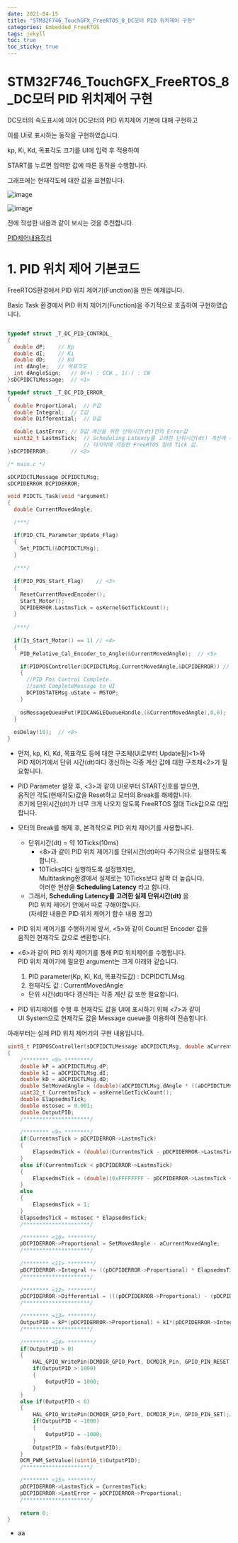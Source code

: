 ```yaml
---
date: 2021-04-15
title: "STM32F746_TouchGFX_FreeRTOS_8_DC모터 PID 위치제어 구현"
categories: Embedded_FreeRTOS
tags: jekyll
toc: true  
toc_sticky: true 
---
```


STM32F746_TouchGFX_FreeRTOS_8_DC모터 PID 위치제어 구현
=============

DC모터의 속도표시에 이어 DC모터의 PID 위치제어 기본에 대해 구현하고    

이를 UI로 표시하는 동작을 구현하였습니다.

kp, Ki, Kd, 목표각도 크기를 UI에 입력 후 적용하여    

START를 누르면 입력한 값에 따른 동작을 수행합니다.    

그래프에는 현재각도에 대한 값을 표현합니다.    

![image](https://user-images.githubusercontent.com/79636864/114819747-e38c3900-9df8-11eb-84ca-b6f961a8c98b.png)    

![image](https://user-images.githubusercontent.com/79636864/114819812-fbfc5380-9df8-11eb-92ea-9a1fdbc8fea7.png)    

전에 작성한 내용과 같이 보시는 것을 추천합니다.    

[PID제어내용정리](https://pus0319.github.io/embedded_control/PIDCONTROL/)    



# 1. PID 위치 제어 기본코드
FreeRTOS환경에서 PID 위치 제어기(Function)을 만든 예제입니다.    

Basic Task 환경에서 PID 위치 제어기(Function)을 주기적으로 호출하여 구현하였습니다. 
~~~c++

typedef struct _T_DC_PID_CONTROL_
{
  double dP;	// Kp
  double dI;	// Ki
  double dD;	// Kd
  int dAngle;	// 목표각도
  int dAngleSign;	// 0(+) : CCW , 1(-) : CW
}sDCPIDCTLMessage;	// <1>

typedef struct _T_DC_PID_ERROR_
{
  double Proportional;	// P값
  double Integral;	// I값
  double Differential;	// D값

  double LastError;	// D값 계산을 위한 단위시간(dt)전의 Error값
  uint32_t LastmsTick;	// Scheduling Latency를 고려한 단위시간(dt) 계산에 사용하는
                        // 마지막에 저장한 FreeRTOS 절대 Tick 값.
}sDCPIDERROR;		// <2>

/* main.c */

sDCPIDCTLMessage DCPIDCTLMsg;
sDCPIDERROR DCPIDERROR;

void PIDCTL_Task(void *argument)
{
  double CurrentMovedAngle;

  /***/

  if(PID_CTL_Parameter_Update_Flag)
  {
    Set_PIDCTL(&DCPIDCTLMsg);
  }
  
  /***/
  
  if(PID_POS_Start_Flag)	// <3>
  {
    ResetCurrentMovedEncoder();	
    Start_Motor();
    DCPIDERROR.LastmsTick = osKernelGetTickCount();
  }
  
  /***/
  
  if(Is_Start_Motor() == 1)	// <4>
  {
    PID_Relative_Cal_Encoder_to_Angle(&CurrentMovedAngle);	// <5>

    if(PIDPOSController(DCPIDCTLMsg,CurrentMovedAngle,&DCPIDERROR))	// <6>
    {
      //PID Pos Control Complete.
      //send CompleteMessage to UI
      DCPIDSTATEMsg.uState = MSTOP;
    }
      
    osMessageQueuePut(PIDCANGLEQueueHandle,(&CurrentMovedAngle),0,0);    // <7>  
  }
  
  osDelay(10);	// <8>
}
~~~    

* 먼저, kp, Ki, Kd, 목표각도 등에 대한 구조체(UI로부터 Update됨)<1>와    
  PID 제어기에서 단위 시간(dt)마다 갱신하는 각종 계산 값에 대한 구조체<2>가 필요합니다.
  
* PID Parameter 설정 후, <3>과 같이 UI로부터 START신호를 받으면,    
  움직인 각도(현재각도)값을 Reset하고 모터의 Break를 해제합니다.    
  초기에 단위시간(dt)가 너무 크게 나오지 않도록 FreeRTOS 절대 Tick값으로 대입합니다.
  
* 모터의 Break를 해제 후, 본격적으로 PID 위치 제어기를 사용합니다.
    * 단위시간(dt) = 약 10Ticks(10ms)
        * <8>과 같이 PID 위치 제어기를 단위시간(dt)마다 주기적으로 실행하도록 합니다.
        * 10Ticks마다 실행하도록 설정했지만,    
          Multitasking환경에서 실제로는 10Ticks보다 살짝 더 높습니다.    
	  이러한 현상을 **Scheduling Latency** 라고 합니다.
	* 그래서, **Scheduling Latency를 고려한 실제 단위시간(dt)** 을    
	  PID 위치 제어기 안에서 따로 구해야합니다.    
	  (자세한 내용은 PID 위치 제어기 함수 내용 참고)

* PID 위치 제어기를 수행하기에 앞서, <5>와 같이 Count된 Encoder 값을    
  움직인 현재각도 값으로 변환합니다.

* <6>과 같이 PID 위치 제어기를 통해 PID 위치제어를 수행합니다.    
  PID 위치 제어기에 필요한 argument는 크게 아래와 같습니다.
    1. PID parameter(Kp, Ki, Kd, 목표각도값) : DCPIDCTLMsg
    2. 현재각도 값 : CurrentMovedAngle
    * 단위 시간(dt)마다 갱신하는 각종 계산 값 또한 필요합니다.

* PID 위치제어를 수행 후 현재각도 값을 UI에 표시하기 위해 <7>과 같이    
  UI System으로 현재각도 값을 Message queue를 이용하여 전송합니다.    
  
아래부터는 실제 PID 위치 제어기의 구현 내용입니다.    

~~~c++
uint8_t PIDPOSController(sDCPIDCTLMessage aDCPIDCTLMsg, double aCurrentMovedAngle, sDCPIDERROR* pDCPIDERROR)
{
	/******** <9> ********/
	double kP = aDCPIDCTLMsg.dP;
	double kI = aDCPIDCTLMsg.dI;
	double kD = aDCPIDCTLMsg.dD;
	double SetMovedAngle = (double)(aDCPIDCTLMsg.dAngle * ((aDCPIDCTLMsg.dAngleSign == 0)?(1):(-1)));
	uint32_t CurrentmsTick = osKernelGetTickCount();
	double ElapsedmsTick;
	double mstosec = 0.001;
	double OutputPID;
	/*********************/
	
	/******** <9> ********/	
	if(CurrentmsTick > pDCPIDERROR->LastmsTick)
	{
		ElapsedmsTick = (double)(CurrentmsTick - pDCPIDERROR->LastmsTick);
	}
	else if(CurrentmsTick < pDCPIDERROR->LastmsTick)
	{
		ElapsedmsTick = (double)(0xFFFFFFFF - pDCPIDERROR->LastmsTick + CurrentmsTick);
	}
	else
	{
		ElapsedmsTick = 1;
	}
	ElapsedmsTick = mstosec * ElapsedmsTick;
	/*********************/

	/******** <10> ********/	
	pDCPIDERROR->Proportional = SetMovedAngle - aCurrentMovedAngle;
	/*********************/
	
	/******** <11> ********/
	pDCPIDERROR->Integral += ((pDCPIDERROR->Proportional) * ElapsedmsTick);
	/*********************/
	
	/******** <12> ********/
	pDCPIDERROR->Differential = (((pDCPIDERROR->Proportional) - (pDCPIDERROR->LastError)) / ElapsedmsTick);
	/*********************/

	/******** <13> ********/
	OutputPID = kP*(pDCPIDERROR->Proportional) + kI*(pDCPIDERROR->Integral) + kD*(pDCPIDERROR->Differential);
	/*********************/
	
	/******** <14> ********/
	if(OutputPID > 0)
	{
		HAL_GPIO_WritePin(DCMDIR_GPIO_Port, DCMDIR_Pin, GPIO_PIN_RESET);//CCW
		if(OutputPID > 1000)
		{
			OutputPID = 1000;
		}
	}
	else if(OutputPID < 0)
	{
		HAL_GPIO_WritePin(DCMDIR_GPIO_Port, DCMDIR_Pin, GPIO_PIN_SET);//CW
		if(OutputPID < -1000)
		{
			OutputPID = -1000;
		}
		OutputPID = fabs(OutputPID);
	}
	DCM_PWM_SetValue((uint16_t)OutputPID);
	/*********************/

	/******** <15> ********/	
	pDCPIDERROR->LastmsTick = CurrentmsTick;
	pDCPIDERROR->LastError = pDCPIDERROR->Proportional;
	/*********************/
	
	return 0;
}
~~~    

* aa
